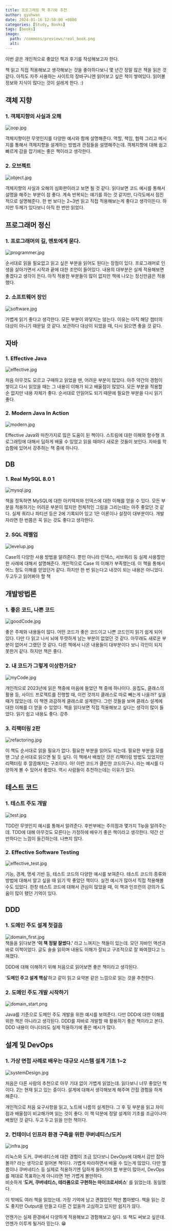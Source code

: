 ```yaml
---
title: 프로그래밍 책 후기와 추천
author: gyuhwan
date: 2024-01-16 12:50:00 +0800
categories: [Study, Books]
tags: [books]
image:
  path: /commons/previews/real_book.png
  alt: 
---
```


이번 글은 개인적으로 좋았던 책과 후기를 작성해보고자 한다.

책 읽고 직접 적용해보고 생각해보는 것을 좋아하다보니 몇 년간 정말 많은 책을 읽은 것 같다. 아직도 자주 사용하는 사이트의 장바구니엔 읽어보고 싶은 책이 쌓여있다. 읽어볼 정보와 지식이 많다는 것이 설레게 한다. :) 

## 객체 지향


### 1. **객체지향의 사실과 오해**

![oop.jpg](/commons/expierence/oop.jpg)

객체지향이란 무엇인지를 다양한 예시와 함께 설명해준다. 역할, 책임, 협력 그리고 메시지를 통해서 객체지향을 설계하는 방법과 관점들을 설명해주는데. 객체지향에 대해 쉽고 빠르게 감을 잡기에는 좋은 책이라고 생각한다.
    

### 2. **오브젝트**

![object.jpg](/commons/expierence/object.jpg)

객체지향의 사실과 오해의 심화판이라고 보면 될 것 같다. 읽다보면 코드 예시를 통해서 설명을 해주는 부분이 참 좋다. 계속 반복되는 얘기를 하는 것 같지만, 다각도에서 점진적으로 설명해준다. 한 번 보다는 2~3번 읽고 직접 적용해보는게 좋다고 생각이든다. 하지만 두께가 있다보니 아직 한 번만 읽었다.
    

## 프로그래머 정신


### 1. **프로그래머의 길, 멘토에게 묻다.**
    
![programmer.jpg](/commons/expierence/programmer.jpg)

순서대로 읽을 필요없고 읽고 싶은 부분을 읽어도 된다는 장점이 있다. 프로그래머로 인생을 살아가면서 시작과 끝에 대한 조언이 들어있다. 내용의 대부분은 실제 적용해보면 좋겠다고 생각이 든다. 아직 적용한 부분들이 많이 없지만 책에 나오는 정신만큼은 적용했다.
    



### 2. **소프트웨어 장인**

![software.jpg](/commons/expierence/software.jpg)

가볍게 읽기 좋다고 생각한다. 모든 부분이 와닿지는 않는다. 이유는 아직 해당 챕터의 대상이 아니기 때문일 것 같다. 보관하다 대상이 되었을 때, 다시 읽으면 좋을 것 같다.
    

## 자바



### 1. **Effective Java**

 ![effective.jpg](/commons/expierence/effective.jpg)   
 
처음 아무것도 모르고 구매하고 읽었을 땐, 어려운 부분이 많았다. 아주 약간의 경험이 쌓이고 다시 읽었을 때는 그 내용이 이해가 되고 배울점이 많았다. 모든 부분을 적용할 순 없지만 내용 자체가 좋다. 순서대로 안읽어도 되기 때문에 필요한 부분을 다시 읽기 좋다. 

### 2. **Modern Java In Action**

![modern.jpg](/commons/expierence/modern.jpg)

Effective Java와 마찬가지로 많은 도움이 된 책이다. 스트림에 대한 이해와 함수형 프로그래밍에 대해서 딥하게 배울 수 있었고 읽을 때마다 새로운 것들이 보인다. 자바를 학습함에 있어서 강추하는 책 중에 하나다.
    

## DB

### 1. **Real MySQL 8.0 1**

![mysql.jpg](/commons/expierence/mysql.jpg)

책을 정독하면 MySQL에 대한 아키텍처와 인덱스에 대한 이해를 얻을 수 있다. 모든 부분을 적용하기는 어려운 부분이 많지만 전체적인 그림을 그리는데는 아주 좋았던 것 같다. 실제 쿼리나 파티션 등은 2에 기록되어 있고 1은 이론이나 설정이 대부분이다.
개발자라면 한 번쯤은 꼭 읽는 것도 좋다고 생각한다.
    
### 2. **SQL 레벨업**

![levelup.jpg](/commons/expierence/levelup.jpg)
   
Case의 다양한 사용 방법을 알려준다. 뿐만 아니라 인덱스, 서브쿼리 등 실제 사용할만한 사례에 대해서 설명해준다. 개인적으로 Case 의 이해가 부족했는데. 이 책을 통해서 어느 정도 이해를 얻었던거 같다. 하지만 한 번 읽는다고 내것이 되는 내용은 아니었다. 두고두고 읽어봐야 할 책
    

## 개발방법론

### 1. **좋은 코드, 나쁜 코드**

![goodCode.jpg](/commons/expierence/goodCode.jpg)    

좋은 주제와 내용들이 많다. 어떤 코드가 좋은 코드이고 나쁜 코드인지 읽기 쉽게 되어 있다. 다만 다 읽고 나서 뇌에 뚜렷하게 남는 부분이 없었던 것 같다. 아무래도 새로운 부분이 없어서 그랬던 것 같다. 다른 책에서 나온 내용들이 대부분이다 보니 각인이 되지 못한거 같다. 하지만 책은 좋다.
    
### 2. **내 코드가 그렇게 이상한가요?**

![myCode.jpg](/commons/expierence/myCode.jpg)   

개인적으로 2023년에 읽은 책중에 마음에 들었던 책 중에 하나이다. 응집도, 클래스의 활용 등, 사이드 프로젝트를 진행할 때, 이런 것까지 클래스로 따로 빼는게 나을까? 싶을 때가 많았는데. 이 책엔 과감하게 클래스로 설계한다. 그런 것들을 보며 클래스 설계에 대한 이해를 더 얻을 수 있었다. 책을 읽다보면 직접 적용해보고 싶다는 생각이 많이 들었다. 읽기 쉽고 내용도 좋다. 강추
    
### 3. **리팩터링 2판**

![refactoring.jpg](/commons/expierence/refactoring.jpg) 

이 책도 순서대로 읽을 필요가 없다. 필요한 부분을 읽어도 되는데. 필요한 부분을 모를 땐 그냥 순서대로 읽으면 될 듯 싶다. 이 책에서 배웠던 것은 리팩터링 방법도 있었지만 리팩터링 후 깔끔해지는 구조이다. 아! 이런 코드가 클린한 코드이구나. 라는 예시를 다양하게 볼 수 있어서 좋았다. 역시 사람들이 추천하는데는 이유가 있다.
    

## 테스트 코드



### 1. **테스트 주도 개발**

![test.jpg](/commons/expierence/test.jpg)

TDD란 무엇인지 예시를 통해서 알려준다. 후반부에는 주의점과 몇가지 TIp을 알려주는데. TDD에 대해 아무것도 모른다는 가정하에 배우기 좋은 책이라고 생각한다. 약간 산만하다는 느낌이 들긴하는데. 나쁘지 않다.
    
### 2. **Effective Software Testing**

![effective_test.jpg](/commons/expierence/effective_test.jpg)  

기능, 경계, 명세 기반 등, 테스트 코드의 다양한 예시를 보여준다. 테스트 코드의 종류와 방법에 대해서 알고 싶을 때 읽기 딱 좋았던 책이다. 실전 예시가 많아서 직접 적용해볼 수도 있었다. 한창 테스트 코드에 대해서 관심이 많았을 때, 이 책과 인프런의 강의가 도움이 많이 됐던 기억이 있다.
    

## DDD

### 1. **도메인 주도 설계 첫걸음**
![domain_first.jpg](/commons/expierence/domain_first.jpg)   
책들을 읽다보면 **‘이 책 정말 잘썼다.’** 라고 느껴지는 책들이 있는데. 모던 자바인 액션과 바로 이책이었다. 글도 술술 읽히며 내용도 이해가 잘되고 구조적으로 잘 짜여졌다고 느껴졌다.
    
DDD에 대해 이해하기 위해 처음으로 읽어보면 좋은 책이라고 생각된다. 
    
‘**도메인 주고 설계 핵심**’하고 같이 읽고 요약본 같은 느낌으로 읽는 것을 추천한다.

### 2. **도메인 주도 개발 시작하기**

![domain_start.png](/commons/expierence/domain_start.png)    

Java를 기준으로 도메인 주도 개발을 위한 예시를 보여준다. 다만 DDD에 대한 이해를 위한 책은 아니라고 생각된다. DDD를 자바로 개발할 때 활용하기 좋은 책이라고 본다. DDD 내용이 아니더라도 실제 적용하기에 좋은 예시가 많다.
    

## 설계 및 DevOps

### 1. **가상 면접 사례로 배우는 대규모 시스템 설계 기초 1~2**

![systemDesign.jpg](/commons/expierence/systemDesign.jpg)   

처음은 다른 사람의 추천으로 아무 기대 없이 가볍게 읽었는데. 읽다보니 너무 좋았던 책이다. 2는 현재 읽고 있는 중이다. 설계에 대해서 생각해보게 해주며 간접 경험을 하게 해준다.
    
개인적으로 처음 요구사항을 읽고, 노트에 나름의 설계한다. 그 후 뒷 부분을 읽고 차이점과 배울점이 비교해가며 읽는 것이 좋다. 이 책 덕분에 정말 설계의 기초를 조금이나마 배웠던 것 같다. 두고 두고 읽을 만한 책이다.
    


### 2. **컨테이너 인프라 환경 구축을 위한 쿠버네티스/도커**

![infra.jpg](/commons/expierence/infra.jpg)

리눅스와 도커, 쿠버네티스에 대한 경험이 조금 있다보니 DevOps에 대해서 감만 잡아볼까? 라는 생각으로 읽어본 책이다. 가볍게 따라하면서 배울 수 있는게 많았다. 다만 헬름이나 쿠버네티스 등 실제로 적용하기엔 딥하게 들어가야 할 부분이 많아서, DevOps를 제대로 목표하는게 아니라면 1번 가볍게 볼만하다.  
비슷하게 ‘**도커, 쿠버네티스, 테라폼으로 구현하는 마이크로서비스**’ 를 읽었는데. 동일했다. 
    


이 밖에도 여러 책을 읽었는데. 가장 기억에 남고 괜찮았던 책만 뽑아봤다. 책을 읽는 것도 좋지만 Output을 만들고 다른 건 없을까 고심하고 있지만 쉽지가 않다. 

언젠가는 실제 환경에서 다양하게 적용해보고 경험해보고 싶다. 또 책도 써보고 싶은데. 언젠가 이루게 될거라 믿는다. 😁